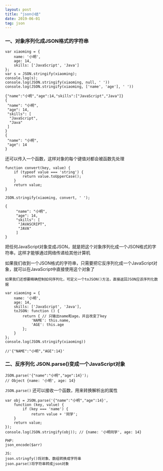 ```yaml
---
layout: post
title: "json小结"
date: 2019-06-01
tag: json
---
```


### 一、对象序列化成JSON格式的字符串

```
var xiaoming = {
    name: '小明',
    age: 14,
    skills: ['JavaScript', 'Java']
};
var s = JSON.stringify(xiaoming);
console.log(s);
console.log(JSON.stringify(xiaoming, null, ' '))
console.log(JSON.stringify(xiaoming, ['name', 'age'], ' '))
```

```
{"name":"小明","age":14,"skills":["JavaScript","Java"]}
{
 "name": "小明",
 "age": 14,
 "skills": [
  "JavaScript",
  "Java"
 ]
}
{
 "name": "小明",
 "age": 14
}
```

还可以传入一个函数，这样对象的每个键值对都会被函数先处理

```
function convert(key, value) {
    if (typeof value === 'string') {
        return value.toUpperCase();
    }
    return value;
}

JSON.stringify(xiaoming, convert, ' ');

{
     "name": "小明",
     "age": 14,
     "skills": [
      "JAVASCRIPT",
      "JAVA"
     ]
}
```

把任何JavaScript对象变成JSON，就是把这个对象序列化成一个JSON格式的字符串，这样才能够通过网络传递给其他计算机<br>

如果我们收到一个JSON格式的字符串，只需要把它反序列化成一个JavaScript对象，就可以在JavaScript中直接使用这个对象了<br>

`如果我们还想要精确控制如何序列化，可定义一个toJSON()方法，直接返回JSON应该序列化数据`

```
var xiaoming = {
	name: '小明',
	age: 14,
	skills: ['JavaScript', 'Java'],
	toJSON: function () {
		return { // 只输出name和age，并且改变了key
			'NAME': this.name,
			'AGE': this.age
		};
	}
};
console.log(JSON.stringify(xiaoming))

//'{"NAME":"小明","AGE":14}'
```


### 二、反序列化 JSON.parse()变成一个JavaScript对象

```
JSON.parse('{"name":"小明","age":14}'); 
// Object {name: '小明', age: 14}
```

`JSON.parse()` 还可以接收一个函数，用来转换解析出的属性

```
var obj = JSON.parse('{"name":"小明","age":14}', 
    function (key, value) {
        if (key === 'name') {
            return value + '同学';
    }
    return value;
});
console.log(JSON.stringify(obj)); // {name: '小明同学', age: 14}
```

```
PHP:
json_encode($arr)

JS:
json.stringfy()将对象、数组转换成字符串
json.parse()将字符串转成json对象
```